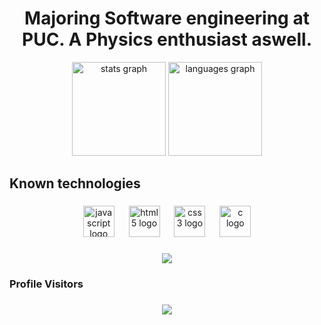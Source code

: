 <h1 align="center"> Majoring Software engineering at PUC. A Physics enthusiast aswell.</h1>


<div align="center">
  <img src="https://github-readme-stats.vercel.app/api?username=thiagolaass&hide_title=false&hide_rank=false&show_icons=true&include_all_commits=true&count_private=true&disable_animations=false&theme=dracula&locale=en&hide_border=false" height="150" alt="stats graph"  />
  <img src="https://github-readme-stats.vercel.app/api/top-langs?username=thiagolaass&locale=en&hide_title=false&layout=compact&card_width=320&langs_count=5&theme=dracula&hide_border=false" height="150" alt="languages graph"  />
</div>

###

<h2 align="left">Known technologies</h2>

###

<div align="center">
  <img src="https://cdn.jsdelivr.net/gh/devicons/devicon/icons/javascript/javascript-original.svg" height="50" alt="javascript logo"  />
  <img width="15" />
  <img src="https://cdn.jsdelivr.net/gh/devicons/devicon/icons/html5/html5-original.svg" height="50" alt="html5 logo"  />
  <img width="15" />
  <img src="https://cdn.jsdelivr.net/gh/devicons/devicon/icons/css3/css3-original.svg" height="50" alt="css3 logo"  />
  <img width="15" />
  <img src="https://cdn.jsdelivr.net/gh/devicons/devicon/icons/c/c-original.svg" height="50" alt="c logo"  />
</div>

###

<div align="center">
  <img height="" src="https://steamuserimages-a.akamaihd.net/ugc/1559892058410009542/5C7CF0758379EE2E0904EE2523DA0E2B9A253D91/?imw=637&imh=358&ima=fit&impolicy=Letterbox&imcolor=%23000000&letterbox=true"  />
</div>

###

<h3 align="left">Profile Visitors</h3>

###

<div align="center">
  <img src="https://profile-counter.glitch.me/thiagolaass/count.svg?"  />
</div>

###
